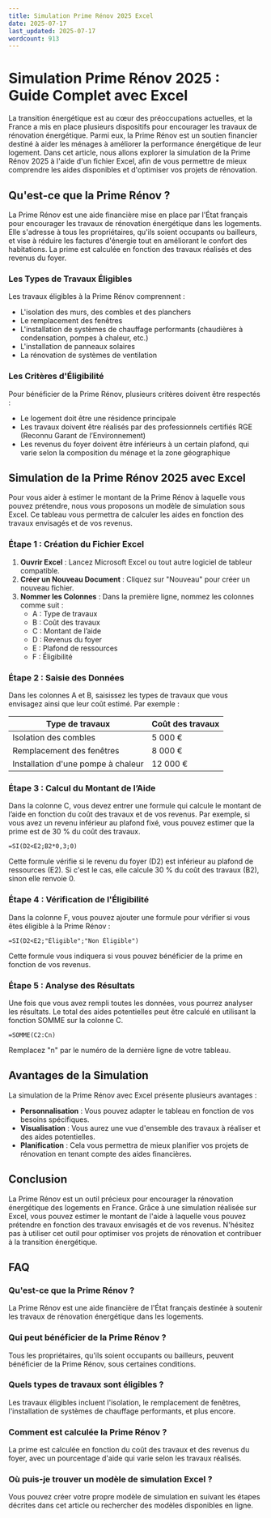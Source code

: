 ```yaml
---
title: Simulation Prime Rénov 2025 Excel
date: 2025-07-17
last_updated: 2025-07-17
wordcount: 913
---
```


# Simulation Prime Rénov 2025 : Guide Complet avec Excel

La transition énergétique est au cœur des préoccupations actuelles, et la France a mis en place plusieurs dispositifs pour encourager les travaux de rénovation énergétique. Parmi eux, la Prime Rénov est un soutien financier destiné à aider les ménages à améliorer la performance énergétique de leur logement. Dans cet article, nous allons explorer la simulation de la Prime Rénov 2025 à l'aide d'un fichier Excel, afin de vous permettre de mieux comprendre les aides disponibles et d'optimiser vos projets de rénovation.

## Qu'est-ce que la Prime Rénov ?

La Prime Rénov est une aide financière mise en place par l'État français pour encourager les travaux de rénovation énergétique dans les logements. Elle s'adresse à tous les propriétaires, qu'ils soient occupants ou bailleurs, et vise à réduire les factures d'énergie tout en améliorant le confort des habitations. La prime est calculée en fonction des travaux réalisés et des revenus du foyer.

### Les Types de Travaux Éligibles

Les travaux éligibles à la Prime Rénov comprennent :

- L'isolation des murs, des combles et des planchers
- Le remplacement des fenêtres
- L'installation de systèmes de chauffage performants (chaudières à condensation, pompes à chaleur, etc.)
- L'installation de panneaux solaires
- La rénovation de systèmes de ventilation

### Les Critères d'Éligibilité

Pour bénéficier de la Prime Rénov, plusieurs critères doivent être respectés :

- Le logement doit être une résidence principale
- Les travaux doivent être réalisés par des professionnels certifiés RGE (Reconnu Garant de l’Environnement)
- Les revenus du foyer doivent être inférieurs à un certain plafond, qui varie selon la composition du ménage et la zone géographique

## Simulation de la Prime Rénov 2025 avec Excel

Pour vous aider à estimer le montant de la Prime Rénov à laquelle vous pouvez prétendre, nous vous proposons un modèle de simulation sous Excel. Ce tableau vous permettra de calculer les aides en fonction des travaux envisagés et de vos revenus.

### Étape 1 : Création du Fichier Excel

1. **Ouvrir Excel** : Lancez Microsoft Excel ou tout autre logiciel de tableur compatible.
2. **Créer un Nouveau Document** : Cliquez sur "Nouveau" pour créer un nouveau fichier.
3. **Nommer les Colonnes** : Dans la première ligne, nommez les colonnes comme suit :
   - A : Type de travaux
   - B : Coût des travaux
   - C : Montant de l’aide
   - D : Revenus du foyer
   - E : Plafond de ressources
   - F : Éligibilité

### Étape 2 : Saisie des Données

Dans les colonnes A et B, saisissez les types de travaux que vous envisagez ainsi que leur coût estimé. Par exemple :

| Type de travaux          | Coût des travaux |
|--------------------------|------------------|
| Isolation des combles    | 5 000 €          |
| Remplacement des fenêtres | 8 000 €          |
| Installation d'une pompe à chaleur | 12 000 € |

### Étape 3 : Calcul du Montant de l’Aide

Dans la colonne C, vous devez entrer une formule qui calcule le montant de l’aide en fonction du coût des travaux et de vos revenus. Par exemple, si vous avez un revenu inférieur au plafond fixé, vous pouvez estimer que la prime est de 30 % du coût des travaux.

```excel
=SI(D2<E2;B2*0,3;0)
```

Cette formule vérifie si le revenu du foyer (D2) est inférieur au plafond de ressources (E2). Si c'est le cas, elle calcule 30 % du coût des travaux (B2), sinon elle renvoie 0.

### Étape 4 : Vérification de l'Éligibilité

Dans la colonne F, vous pouvez ajouter une formule pour vérifier si vous êtes éligible à la Prime Rénov :

```excel
=SI(D2<E2;"Éligible";"Non Éligible")
```

Cette formule vous indiquera si vous pouvez bénéficier de la prime en fonction de vos revenus.

### Étape 5 : Analyse des Résultats

Une fois que vous avez rempli toutes les données, vous pourrez analyser les résultats. Le total des aides potentielles peut être calculé en utilisant la fonction SOMME sur la colonne C.

```excel
=SOMME(C2:Cn)
```

Remplacez "n" par le numéro de la dernière ligne de votre tableau.

## Avantages de la Simulation

La simulation de la Prime Rénov avec Excel présente plusieurs avantages :

- **Personnalisation** : Vous pouvez adapter le tableau en fonction de vos besoins spécifiques.
- **Visualisation** : Vous aurez une vue d'ensemble des travaux à réaliser et des aides potentielles.
- **Planification** : Cela vous permettra de mieux planifier vos projets de rénovation en tenant compte des aides financières.

## Conclusion

La Prime Rénov est un outil précieux pour encourager la rénovation énergétique des logements en France. Grâce à une simulation réalisée sur Excel, vous pouvez estimer le montant de l'aide à laquelle vous pouvez prétendre en fonction des travaux envisagés et de vos revenus. N'hésitez pas à utiliser cet outil pour optimiser vos projets de rénovation et contribuer à la transition énergétique.

## FAQ

### Qu'est-ce que la Prime Rénov ?

La Prime Rénov est une aide financière de l'État français destinée à soutenir les travaux de rénovation énergétique dans les logements.

### Qui peut bénéficier de la Prime Rénov ?

Tous les propriétaires, qu'ils soient occupants ou bailleurs, peuvent bénéficier de la Prime Rénov, sous certaines conditions.

### Quels types de travaux sont éligibles ?

Les travaux éligibles incluent l'isolation, le remplacement de fenêtres, l'installation de systèmes de chauffage performants, et plus encore.

### Comment est calculée la Prime Rénov ?

La prime est calculée en fonction du coût des travaux et des revenus du foyer, avec un pourcentage d'aide qui varie selon les travaux réalisés.

### Où puis-je trouver un modèle de simulation Excel ?

Vous pouvez créer votre propre modèle de simulation en suivant les étapes décrites dans cet article ou rechercher des modèles disponibles en ligne.